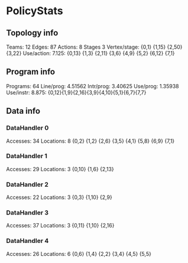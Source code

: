 # PolicyStats
## Topology info
Teams:		12
Edges:		87
Actions:	8
Stages		3
Vertex/stage:	{0,1} {1,15} {2,50} {3,22} 
Use/action:	7.125: {0,13} {1,3} {2,11} {3,6} {4,9} {5,2} {6,12} {7,1} 

## Program info
Programs:	64
Line/prog:	4.51562
Intr/prog:	3.40625
Use/prog:	1.35938
Use/instr:	8.875: {0,12}{1,9}{2,16}{3,9}{4,10}{5,1}{6,7}{7,7}

## Data info

### DataHandler 0
Accesses:	34
Locations:	8
{0,2} {1,2} {2,6} {3,5} {4,1} {5,8} {6,9} {7,1} 

### DataHandler 1
Accesses:	29
Locations:	3
{0,10} {1,6} {2,13} 

### DataHandler 2
Accesses:	22
Locations:	3
{0,3} {1,10} {2,9} 

### DataHandler 3
Accesses:	37
Locations:	3
{0,11} {1,10} {2,16} 

### DataHandler 4
Accesses:	26
Locations:	6
{0,6} {1,4} {2,2} {3,4} {4,5} {5,5} 